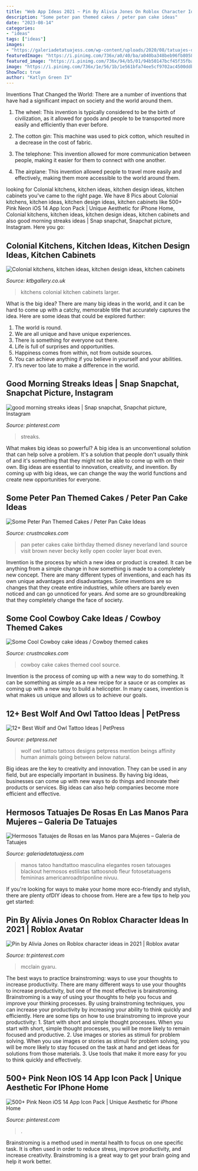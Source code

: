 ```yaml
---
title: "Web App Ideas 2021 ~ Pin By Alivia Jones On Roblox Character Ideas In 2021"
description: "Some peter pan themed cakes / peter pan cake ideas"
date: "2023-08-14"
categories:
- "ideas"
tags: ["ideas"]
images:
- "https://galeriadetatuajess.com/wp-content/uploads/2020/08/tatuajes-de-rosas-en-las-manos-9.jpg"
featuredImage: "https://i.pinimg.com/736x/a0/40/ba/a040ba348beb96fb80582e3dd73aaa29.jpg"
featured_image: "https://i.pinimg.com/736x/94/b5/01/94b50147bcf45f35fbab555514cdb8dc.jpg"
image: "https://i.pinimg.com/736x/1e/56/1b/1e561bfa74ee5cf9702ac4500ddba122.jpg"
ShowToc: true
author: "Katlyn Green IV"
---
```



Inventions That Changed the World: There are a number of inventions that have had a significant impact on society and the world around them.
1. The wheel: This invention is typically considered to be the birth of civilization, as it allowed for goods and people to be transported more easily and efficiently than ever before.
2. The cotton gin: This machine was used to pick cotton, which resulted in a decrease in the cost of fabric.

3. The telephone: This invention allowed for more communication between people, making it easier for them to connect with one another.

4. The airplane: This invention allowed people to travel more easily and effectively, making them more accessible to the world around them.

	

		
looking for Colonial kitchens, kitchen ideas, kitchen design ideas, kitchen cabinets you've came to the right page. We have 8 Pics about Colonial kitchens, kitchen ideas, kitchen design ideas, kitchen cabinets like 500+ Pink Neon iOS 14 App Icon Pack | Unique Aesthetic for iPhone Home, Colonial kitchens, kitchen ideas, kitchen design ideas, kitchen cabinets and also good morning streaks ideas | Snap snapchat, Snapchat picture, Instagram. Here you go:
		
    
## Colonial Kitchens, Kitchen Ideas, Kitchen Design Ideas, Kitchen Cabinets

<img loading=lazy src="https://www.ktbgallery.co.uk/wp-content/uploads/2018/08/Ilca-1.jpg" onerror="this.onerror=null;this.src='https://tse2.mm.bing.net/th?id=OIP.pXs0lTOSL1ZtMtlli4oGUgHaFU&amp;pid=15.1';" alt="Colonial kitchens, kitchen ideas, kitchen design ideas, kitchen cabinets">

_Source: ktbgallery.co.uk_

>kitchens colonial kitchen cabinets larger. 

	

What is the big idea?
There are many big ideas in the world, and it can be hard to come up with a catchy, memorable title that accurately captures the idea. Here are some ideas that could be explored further: 
1. The world is round. 
2. We are all unique and have unique experiences. 
3. There is something for everyone out there. 
4. Life is full of surprises and opportunities. 
5. Happiness comes from within, not from outside sources. 
6. You can achieve anything if you believe in yourself and your abilities. 
7. It’s never too late to make a difference in the world.

    
## Good Morning Streaks Ideas | Snap Snapchat, Snapchat Picture, Instagram

<img loading=lazy src="https://i.pinimg.com/736x/a0/40/ba/a040ba348beb96fb80582e3dd73aaa29.jpg" onerror="this.onerror=null;this.src='https://tse2.mm.bing.net/th?id=OIP.oPBDqbsnpUHOCxbFnHfurQHaNJ&amp;pid=15.1';" alt="good morning streaks ideas | Snap snapchat, Snapchat picture, Instagram">

_Source: pinterest.com_

>streaks. 

	

What makes big ideas so powerful?
A big idea is an unconventional solution that can help solve a problem. It's a solution that people don't usually think of and it's something that they might not be able to come up with on their own. Big ideas are essential to innovation, creativity, and invention. By coming up with big ideas, we can change the way the world functions and create new opportunities for everyone.

    
## Some Peter Pan Themed Cakes / Peter Pan Cake Ideas

<img loading=lazy src="http://www.crustncakes.com/blog/wp-content/uploads/2015/12/8ae8e66d2e6aa9c5776bc299dcc0b0de.jpg" onerror="this.onerror=null;this.src='https://tse4.mm.bing.net/th?id=OIP.mgETo959UeJbVjmujRS_bwHaKW&amp;pid=15.1';" alt="Some Peter Pan Themed Cakes / Peter Pan Cake Ideas">

_Source: crustncakes.com_

>pan peter cakes cake birthday themed disney neverland land source visit brown never becky kelly open cooler layer boat even. 

	

Invention is the process by which a new idea or product is created. It can be anything from a simple change in how something is made to a completely new concept. There are many different types of inventions, and each has its own unique advantages and disadvantages. Some inventions are so changes that they create entire industries, while others are barely even noticed and can go unnoticed for years. And some are so groundbreaking that they completely change the face of society.

    
## Some Cool Cowboy Cake Ideas / Cowboy Themed Cakes

<img loading=lazy src="http://www.crustncakes.com/blog/wp-content/uploads/2015/06/ce16296b8955601bf4ab4eaa5904bd89.jpg" onerror="this.onerror=null;this.src='https://tse2.mm.bing.net/th?id=OIP.AOBHQ0ySSYDnnQ3hrLU17gHaLG&amp;pid=15.1';" alt="Some Cool Cowboy cake ideas / Cowboy themed cakes">

_Source: crustncakes.com_

>cowboy cake cakes themed cool source. 

	

Invention is the process of coming up with a new way to do something. It can be something as simple as a new recipe for a sauce or as complex as coming up with a new way to build a helicopter. In many cases, invention is what makes us unique and allows us to achieve our goals.

    
## 12+ Best Wolf And Owl Tattoo Ideas | PetPress

<img loading=lazy src="https://cdn.petpress.net/wp-content/uploads/2020/05/11221039/wolf-and-owl-tattoo-design.jpg" onerror="this.onerror=null;this.src='https://tse4.mm.bing.net/th?id=OIP.6L6tT6REZAoydygD5emazwHaKD&amp;pid=15.1';" alt="12+ Best Wolf and Owl Tattoo Ideas | PetPress">

_Source: petpress.net_

>wolf owl tattoo tattoos designs petpress mention beings affinity human animals going between below natural. 

	

Big ideas are the key to creativity and innovation. They can be used in any field, but are especially important in business. By having big ideas, businesses can come up with new ways to do things and innovate their products or services. Big ideas can also help companies become more efficient and effective.

    
## Hermosos Tatuajes De Rosas En Las Manos Para Mujeres – Galeria De Tatuajes

<img loading=lazy src="https://galeriadetatuajess.com/wp-content/uploads/2020/08/tatuajes-de-rosas-en-las-manos-9.jpg" onerror="this.onerror=null;this.src='https://tse3.mm.bing.net/th?id=OIP.CCtYg4emR5kvxXE1PYXYPAAAAA&amp;pid=15.1';" alt="Hermosos Tatuajes de Rosas en las Manos para Mujeres – Galeria de Tatuajes">

_Source: galeriadetatuajess.com_

>manos tatoo handtattoo masculina elegantes rosen tatouages blackout hermosos estilistas tattoosnob fleur fotosetatuagens femininas americanroadtriponline nivuu. 

	

If you're looking for ways to make your home more eco-friendly and stylish, there are plenty ofDIY ideas to choose from. Here are a few tips to help you get started: 

    
## Pin By Alivia Jones On Roblox Character Ideas In 2021 | Roblox Avatar

<img loading=lazy src="https://i.pinimg.com/736x/1e/56/1b/1e561bfa74ee5cf9702ac4500ddba122.jpg" onerror="this.onerror=null;this.src='https://tse4.mm.bing.net/th?id=OIP.V3iwWM-O7B5kBcfvVtjUDAHaQb&amp;pid=15.1';" alt="Pin by Alivia Jones on Roblox character ideas in 2021 | Roblox avatar">

_Source: tr.pinterest.com_

>mcclain gyaru. 

	

The best ways to practice brainstroming: ways to use your thoughts to increase productivity.
There are many different ways to use your thoughts to increase productivity, but one of the most effective is brainstroming. Brainstroming is a way of using your thoughts to help you focus and improve your thinking processes. By using brainstroming techniques, you can increase your productivity by increasing your ability to think quickly and efficiently. Here are some tips on how to use brainstroming to improve your productivity: 1. Start with short and simple thought processes. When you start with short, simple thought processes, you will be more likely to remain focused and productive. 2. Use images or stories as stimuli for problem solving. When you use images or stories as stimuli for problem solving, you will be more likely to stay focused on the task at hand and get ideas for solutions from those materials. 3. Use tools that make it more easy for you to think quickly and effectively.

    
## 500+ Pink Neon IOS 14 App Icon Pack | Unique Aesthetic For IPhone Home

<img loading=lazy src="https://i.pinimg.com/736x/94/b5/01/94b50147bcf45f35fbab555514cdb8dc.jpg" onerror="this.onerror=null;this.src='https://tse2.mm.bing.net/th?id=OIP.Thz3UxWGwIZx4PY-ZrN-rgHaQD&amp;pid=15.1';" alt="500+ Pink Neon iOS 14 App Icon Pack | Unique Aesthetic for iPhone Home">

_Source: pinterest.com_

>. 

	

Brainstroming is a method used in mental health to focus on one specific task. It is often used in order to reduce stress, improve productivity, and increase creativity. Brainstroming is a great way to get your brain going and help it work better.

